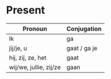 # Present

| Pronoun                | Conjugation  |
| ---------------------- | ------------ |
| Ik                     | ga           |
| jij/je, u              | gaat / ga je |
| hij, zij, ze, het      | gaat         |
| wij/we, jullie, zij/ze | gaan         |
